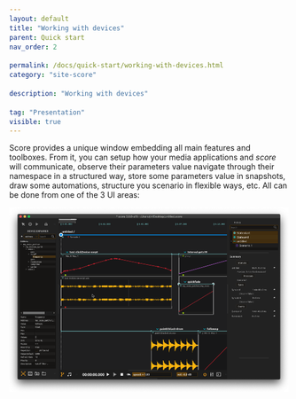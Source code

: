 ```yaml
---
layout: default
title: "Working with devices"
parent: Quick start
nav_order: 2

permalink: /docs/quick-start/working-with-devices.html
category: "site-score"

description: "Working with devices"

tag: "Presentation"
visible: true
---
```


Score provides a unique window embedding all main features and toolboxes. From it, you can setup how your media applications and *score* will communicate, observe their parameters value navigate through their namespace in a structured way, store some parameters value in snapshots, draw some automations, structure you scenario in flexible ways, etc. All can be done from one of the 3 UI areas:

![score main window](/assets/images/quick-start/score-interface/score-main-window.png "score main window")

